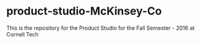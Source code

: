 # product-studio-McKinsey-Co
This is the repository for the Product Studio for the Fall Semester - 2016 at Cornell Tech
